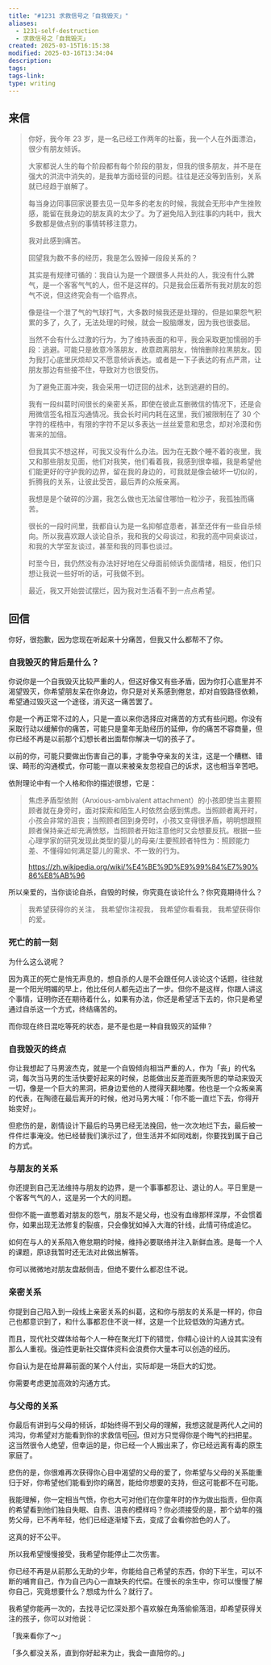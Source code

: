 ```yaml
---
title: "#1231 求救信号之「自我毁灭」"
aliases:
  - 1231-self-destruction
  - 求救信号之「自我毁灭」
created: 2025-03-15T16:15:38
modified: 2025-03-16T13:34:04
description: 
tags: 
tags-link: 
type: writing
---
```

 
## 来信

> 你好，我今年 23 岁，是一名已经工作两年的社畜，我一个人在外面漂泊，很少有朋友倾诉。
>
> 大家都说人生的每个阶段都有每个阶段的朋友，但我的很多朋友，并不是在强大的洪流中消失的，是我单方面经营的问题。往往是还没等到告别，关系就已经趋于崩解了。
>
> 每当身边同事回家说要去见一见年多的老友的时候，我就会无形中产生挫败感，能留在我身边的朋友真的太少了。为了避免陷入到往事的内耗中，我大多数都是做点别的事情转移注意力。
>
> 我对此感到痛苦。
>
> 回望我为数不多的经历，我是怎么毁掉一段段关系的？
>
> 其实是有规律可循的：我自认为是一个跟很多人共处的人，我没有什么脾气，是一个客客气气的人，但不是这样的。只是我会压着所有我对朋友的怨气不说，但这终究会有一个临界点。
>
> 像是往一个泄了气的气球打气，大多数时候我还是处理的，但是如果怨气积累的多了，久了，无法处理的时候，就会一股脑爆发，因为我也很委屈。
>
> 当然不会有什么过激的行为，为了维持表面的和平，我会采取更加懦弱的手段：逃避。可能只是故意冷落朋友，故意疏离朋友，悄悄删除拉黑朋友。因为我打心底里厌烦却又不愿意倾诉表达。或者是一下子表达的有点严肃，让朋友那边有些接不住，导致对方也很受伤。
>
> 为了避免正面冲突，我会采用一切迂回的战术，达到逃避的目的。
>
> 我有一段纠葛时间很长的亲密关系，即使在彼此互删微信的情况下，还是会用微信签名相互沟通情况。我会长时间内耗在这里，我们被限制在了 30 个字符的桎梏中，有限的字符不足以多表达一丝丝爱意和思念，却对冷漠和伤害来的加倍。
>
> 但我其实不想这样，可我又没有什么办法。因为在无数个睡不着的夜里，我又和那些朋友见面，他们对我笑，他们看着我，我感到很幸福，我是希望他们能更好的守护我的边界，留在我的身边的，可我就是像会破坏一切似的，折腾我的关系，让彼此受苦，最后弄的众叛亲离。
>
> 我想是是个破碎的沙漏，我怎么做也无法留住哪怕一粒沙子，我孤独而痛苦。
>
> 很长的一段时间里，我都自认为是一名抑郁症患者，甚至还伴有一些自杀倾向。所以我喜欢跟人谈论自杀，我和我的父母谈过，和我的高中同桌谈过，和我的大学室友谈过，甚至和我的同事也谈过。
>
> 时至今日，我仍然没有办法好好地在父母面前倾诉负面情绪，相反，他们只想让我说一些好听的话，可我做不到。
>
> 最近，我又开始尝试摆烂，因为我对生活看不到一点点希望。

## 回信

你好，很抱歉，因为您现在听起来十分痛苦，但我又什么都帮不了你。

### 自我毁灭的背后是什么？

你说你是一个自我毁灭比较严重的人，但这好像又有些矛盾，因为你打心底里并不渴望毁灭，你希望朋友呆在你身边，你只是对关系感到倦怠，却对自毁路径依赖，希望通过毁灭这一个途径，消灭这一痛苦罢了。

你是一个再正常不过的人，只是一直以来你选择应对痛苦的方式有些问题。你没有采取行动以缓解你的痛苦，可能只是童年无助经历的延伸，你的痛苦不容商量，但你已经不再是以前那个幻想长者出面帮你解决一切的孩子了。

以前的你，可能只要做出伤害自己的事，才能争夺亲友的关注，这是一个糟糕、错误、畸形的沟通模式，你可能一直以来被亲友忽视自己的诉求，这也相当辛苦吧。

依附理论中有一个人格和你的描述很想，它是：

> 焦虑矛盾型依附（Anxious-ambivalent attachment）的小孩即使当主要照顾者就在身旁时，面对探索和陌生人时依然会感到焦虑。当照顾者离开时，小孩会非常的沮丧；当照顾者回到身旁时，小孩又变得很矛盾，明明想跟照顾者保持亲近却充满愤怒，当照顾者开始注意他时又会想要反抗。根据一些心理学家的研究发现此类型的婴儿的母亲/主要照顾者特性为：照顾能力差、不懂得如何满足婴儿的需求、不一致的行为。
>
> https://zh.wikipedia.org/wiki/%E4%BE%9D%E9%99%84%E7%90%86%E8%AB%96

所以亲爱的，当你谈论自杀，自毁的时候，你究竟在谈论什么？你究竟期待什么？

> 我希望获得你的关注，
> 我希望你注视我，
> 我希望你看看我，
> 我希望获得你的爱。

### 死亡的前一刻

为什么这么说呢？

因为真正的死亡是悄无声息的，想自杀的人是不会跟任何人谈论这个话题，往往就是一个阳光明媚的早上，他比任何人都先迈出了一步。但你不是这样，你跟人讲这个事情，证明你还在期待着什么，如果有办法，你还是希望活下去的，你只是希望通过自杀这一个方式，终结痛苦的。

而你现在终日混吃等死的状态，是不是也是一种自我毁灭的延伸？

### 自我毁灭的终点

你让我想起了马男波杰克，就是一个自毁倾向相当严重的人，作为「丧」的代名词，每次当马男的生活快要好起来的时候，总能做出反差而匪夷所思的举动来毁灭一切，像是一个巨大的黑洞，把身边爱他的人搅得天翻地覆。他也是一个众叛亲离的代表，在陶德在最后离开的时候，他对马男大喊：「你不能一直烂下去，你得开始变好」。

但悲伤的是，剧情设计下最后的马男已经无法挽回，他一次次地烂下去，最后被一件件烂事淹没。他已经替我们演示过了，但生活并不如同戏剧，你要找到属于自己的方式。

### 与朋友的关系

你还提到自己无法维持与朋友的边界，是一个事事都忍让、退让的人。平日里是一个客客气气的人，这是另一个大的问题。

但你不能一直憋着对朋友的怨气，朋友不是父母，也没有血缘那样深厚，不会惯着你，如果出现无法修复的裂痕，只会像犹如掉入大海的针线，此情可待成追忆。

如何在与人的关系陷入倦怠期的时候，维持必要联络并注入新鲜血液。是每一个人的课题，原谅我暂时还无法对此做出解答。

你可以微微地对朋友盘敲侧击，但绝不要什么都忍住不说。

### 亲密关系

你提到自己陷入到一段线上亲密关系的纠葛，这和你与朋友的关系是一样的，你自己也都意识到了，和什么事都忍住不说一样，这是一个比较低效的沟通方式。

而且，现代社交媒体给每个人一种在聚光灯下的错觉，你精心设计的人设其实没有那么人重视。强迫性更新社交媒体资料会浪费你大量本可以创造的经历。

你自认为是在给屏幕前面的某个人付出，实际却是一场巨大的幻觉。

你需要考虑更加高效的沟通方式。

### 与父母的关系

你最后有讲到与父母的倾诉，却始终得不到父母的理解，我想这就是两代人之间的鸿沟，你希望对方能看到你的求救信号🆘，但对方只觉得你是个晦气的扫把星。这当然很令人绝望，但幸运的是，你已经一个人搬出来了，你已经远离有毒的原生家庭了。

悲伤的是，你很难再次获得你心目中渴望的父母的爱了，你希望与父母的关系能重归于好，你希望他们能看到你的痛苦，能给你想要的支持，但这可能都不在可能。

我能理解，你一定相当气愤，你也大可对他们在你童年时的作为做出指责，但你真的希望看到他们独自失眠、自责、沮丧的模样吗？你必须接受的是，那个幼年的强势父母，已不再年轻，他们已经逐渐矮下去，变成了会看你脸色的人了。

这真的好不公平。

所以我希望慢慢接受，我希望你能停止二次伤害。

你已经不再是从前那么无助的少年，你能给自己希望的东西，你的下半生，可以不断的哺育自己，作为自己内心一直缺失的代偿。在慢长的余生中，你可以慢慢了解你自己，究竟想要什么？想成为什么？就行了。

我希望你能再一次的，去找寻记忆深处那个喜欢躲在角落偷偷落泪，却希望获得关注的孩子，你可以对他说：

「我来看你了～」

「多久都没关系，直到你好起来为止，我会一直陪你的。」
